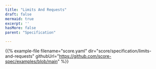 ```yaml
---
title: "Limits And Requests"
draft: false
mermaid: true
excerpt: ''
hasMore: false
parent: "Specification"

---
```




{{% example-file filename="score.yaml" dir="score/specification/limits-and-requests" githubUrl="https://github.com/score-spec/examples/blob/main" %}}

